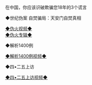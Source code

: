 在中国，你应该识破欺骗您18年的3个谎言

◆世纪伪案 自焚骗局：天安门自焚真相

<a href="https://s3.ap-south-1.amazonaws.com/ogatem/oGate.htm?c816712&from=wnel">◆伪火视频◆</a><br/>
<a href="https://s3.ap-south-1.amazonaws.com/ogatem/oGate.htm?http%3A%2F%2F112%2Fmh%2Fpackages%2Fzifen%2F&from=wnel">◆伪火专辑◆</a><br/>

◆解析1400例

<a href="https://s3.ap-south-1.amazonaws.com/ogatem/oGate.htm?c816697&from=wnel">◆解析1400例视频◆</a><br/>

◆四•二五上访

<a href="https://s3.ap-south-1.amazonaws.com/ogatem/oGate.htm?c8166987&from=wnel">◆四•二五上访视频◆</a><br/>
